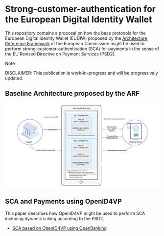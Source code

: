 # Strong-customer-authentication for the European Digital Identity Wallet
This repository contains a proposal on how the base protocols for the European Digital Identity Wallet (EUDIW) proposed by the [Architecture Reference Framework](https://github.com/eu-digital-identity-wallet/eudi-doc-architecture-and-reference-framework) of the European Commission might be used to perform strong-customer-authentication (SCA) for payments in the sense of the EU Revised Directive on Payment Services (PSD2).

> [!NOTE]
> DISCLAIMER: This publication is work-in-progress and will be progressively updated.

## Baseline Architecture proposed by the ARF
![Baseline Architecture](data-models-formats.png)


## SCA and Payments using OpenID4VP

This paper describes how OpenID4VP might be used to perform SCA including dynamic linking according to the PSD2.

- [SCA based on OpenID4VP using OpenBanking](openbanking-r2s.md)

